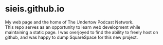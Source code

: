# sieis.github.io
My web page and the home of The Undertow Podcast Network.  
This repo serves as an opportunity to learn web development while maintaining a static page. I was overjoyed to find the ability to freely host on github, and was happy to dump SquareSpace for this new project.
